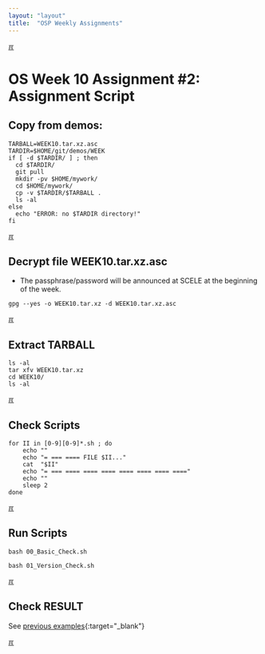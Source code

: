 ```yaml
---
layout: "layout"
title:  "OSP Weekly Assignments"
---
```


[&#x213C;](#idxXXX)<br id="idx000">

# OS Week 10 Assignment #2: Assignment Script

## Copy from demos:
```
TARBALL=WEEK10.tar.xz.asc
TARDIR=$HOME/git/demos/WEEK
if [ -d $TARDIR/ ] ; then
  cd $TARDIR/
  git pull
  mkdir -pv $HOME/mywork/
  cd $HOME/mywork/
  cp -v $TARDIR/$TARBALL .
  ls -al
else
  echo "ERROR: no $TARDIR directory!"
fi

```

[&#x213C;](#idxXXX)<br id="idx001">

## Decrypt file WEEK10.tar.xz.asc

* The passphrase/password will be announced at SCELE at the beginning of the week.

```
gpg --yes -o WEEK10.tar.xz -d WEEK10.tar.xz.asc

```

[&#x213C;](#)<br id="idx002">
## Extract TARBALL
```
ls -al
tar xfv WEEK10.tar.xz
cd WEEK10/
ls -al

```

[&#x213C;](#)<br id="idx003">
## Check Scripts
```
for II in [0-9][0-9]*.sh ; do
    echo ""
    echo "= === ==== FILE $II..."
    cat  "$II"
    echo "= === ==== ==== ==== ==== ==== ==== ===="
    echo ""
    sleep 2
done

```

[&#x213C;](#)<br id="idx004">
## Run Scripts
```
bash 00_Basic_Check.sh

bash 01_Version_Check.sh

```

[&#x213C;](#)<br id="idx005">
## Check RESULT

See [previous examples](W03-08.md#idx05){:target="_blank"}

[&#x213C;](#)<br id="idxXXX">
<br>

